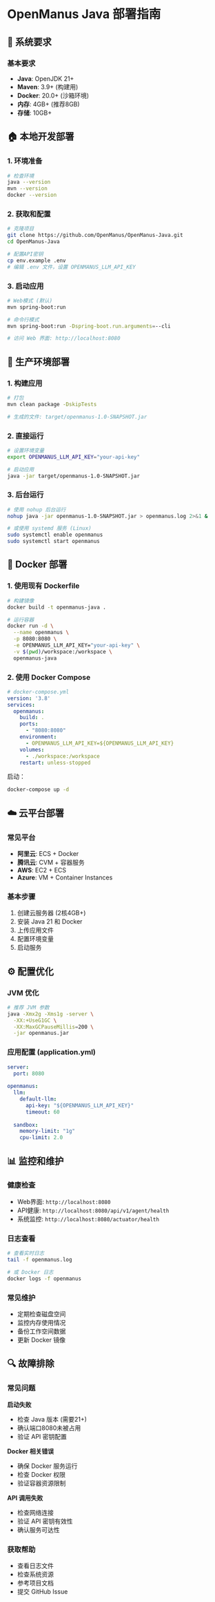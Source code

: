 # OpenManus Java 部署指南

## 🔧 系统要求

### 基本要求
- **Java**: OpenJDK 21+
- **Maven**: 3.9+ (构建用)  
- **Docker**: 20.0+ (沙箱环境)
- **内存**: 4GB+ (推荐8GB)
- **存储**: 10GB+

## 🏠 本地开发部署

### 1. 环境准备
```bash
# 检查环境
java --version
mvn --version
docker --version
```

### 2. 获取和配置
```bash
# 克隆项目
git clone https://github.com/OpenManus/OpenManus-Java.git
cd OpenManus-Java

# 配置API密钥
cp env.example .env
# 编辑 .env 文件，设置 OPENMANUS_LLM_API_KEY
```

### 3. 启动应用
```bash
# Web模式 (默认)
mvn spring-boot:run

# 命令行模式
mvn spring-boot:run -Dspring-boot.run.arguments=--cli

# 访问 Web 界面: http://localhost:8080
```

## 🚀 生产环境部署

### 1. 构建应用
```bash
# 打包
mvn clean package -DskipTests

# 生成的文件: target/openmanus-1.0-SNAPSHOT.jar
```

### 2. 直接运行
```bash
# 设置环境变量
export OPENMANUS_LLM_API_KEY="your-api-key"

# 启动应用
java -jar target/openmanus-1.0-SNAPSHOT.jar
```

### 3. 后台运行
```bash
# 使用 nohup 后台运行
nohup java -jar openmanus-1.0-SNAPSHOT.jar > openmanus.log 2>&1 &

# 或使用 systemd 服务 (Linux)
sudo systemctl enable openmanus
sudo systemctl start openmanus
```

## 🐳 Docker 部署

### 1. 使用现有 Dockerfile
```bash
# 构建镜像
docker build -t openmanus-java .

# 运行容器
docker run -d \
  --name openmanus \
  -p 8080:8080 \
  -e OPENMANUS_LLM_API_KEY="your-api-key" \
  -v $(pwd)/workspace:/workspace \
  openmanus-java
```

### 2. 使用 Docker Compose
```yaml
# docker-compose.yml
version: '3.8'
services:
  openmanus:
    build: .
    ports:
      - "8080:8080"
    environment:
      - OPENMANUS_LLM_API_KEY=${OPENMANUS_LLM_API_KEY}
    volumes:
      - ./workspace:/workspace
    restart: unless-stopped
```

启动：
```bash
docker-compose up -d
```

## ☁️ 云平台部署

### 常见平台
- **阿里云**: ECS + Docker
- **腾讯云**: CVM + 容器服务  
- **AWS**: EC2 + ECS
- **Azure**: VM + Container Instances

### 基本步骤
1. 创建云服务器 (2核4GB+)
2. 安装 Java 21 和 Docker
3. 上传应用文件
4. 配置环境变量
5. 启动服务

## ⚙️ 配置优化

### JVM 优化
```bash
# 推荐 JVM 参数
java -Xmx2g -Xms1g -server \
  -XX:+UseG1GC \
  -XX:MaxGCPauseMillis=200 \
  -jar openmanus.jar
```

### 应用配置 (application.yml)
```yaml
server:
  port: 8080
  
openmanus:
  llm:
    default-llm:
      api-key: "${OPENMANUS_LLM_API_KEY}"
      timeout: 60
      
  sandbox:
    memory-limit: "1g"
    cpu-limit: 2.0
```

## 📊 监控和维护

### 健康检查
- Web界面: `http://localhost:8080`
- API健康: `http://localhost:8080/api/v1/agent/health`
- 系统监控: `http://localhost:8080/actuator/health`

### 日志查看
```bash
# 查看实时日志
tail -f openmanus.log

# 或 Docker 日志
docker logs -f openmanus
```

### 常见维护
- 定期检查磁盘空间
- 监控内存使用情况
- 备份工作空间数据
- 更新 Docker 镜像

## 🔍 故障排除

### 常见问题

**启动失败**
- 检查 Java 版本 (需要21+)
- 确认端口8080未被占用
- 验证 API 密钥配置

**Docker 相关错误**  
- 确保 Docker 服务运行
- 检查 Docker 权限
- 验证容器资源限制

**API 调用失败**
- 检查网络连接
- 验证 API 密钥有效性
- 确认服务可达性

### 获取帮助
- 查看日志文件
- 检查系统资源
- 参考项目文档
- 提交 GitHub Issue 